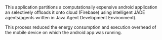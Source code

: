 This application   partitions a computationally expensive android application an selectively offloads it onto cloud (Firebase) using
intelligent JADE agents(agents written in Java Agent Development Environment).

This process reduced the energy consumption and execution overhead of the mobile device on which the android app was running.


